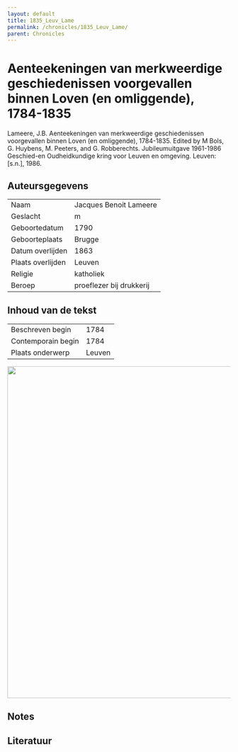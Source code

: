 ```yaml
---
layout: default
title: 1835_Leuv_Lame
permalink: /chronicles/1835_Leuv_Lame/
parent: Chronicles
--- 
```



# Aenteekeningen van merkweerdige geschiedenissen voorgevallen binnen Loven (en omliggende), 1784-1835 

Lameere, J.B. Aenteekeningen van merkweerdige geschiedenissen voorgevallen binnen Loven (en omliggende), 1784-1835. Edited by M Bols, G. Huybens, M. Peeters, and G. Robberechts. Jubileumuitgave 1961-1986 Geschied-en Oudheidkundige kring voor Leuven en omgeving. Leuven: [s.n.], 1986. 

## Auteursgegevens 

| | | 
| --------------- | --------------- | 
| Naam | Jacques Benoit Lameere | 
| Geslacht | m | 
 | Geboortedatum | 1790 | 
| Geboorteplaats | Brugge | 
| Datum overlijden | 1863 | 
| Plaats overlijden | Leuven | 
| Religie | katholiek | 
| Beroep | proeflezer bij drukkerij | 

## Inhoud van de tekst 

| | | 
| --------------- | --------------- | 
| Beschreven begin | 1784 | 
| Contemporain begin | 1784 | 
| Plaats onderwerp | Leuven | 

[<img src="..\..\barplots_chronicles\1835_Leuv_Lame.jpg" width="750"/>](..\..\barplots_chronicles\1835_Leuv_Lame.jpg) 

## Notes 

## Literatuur 

